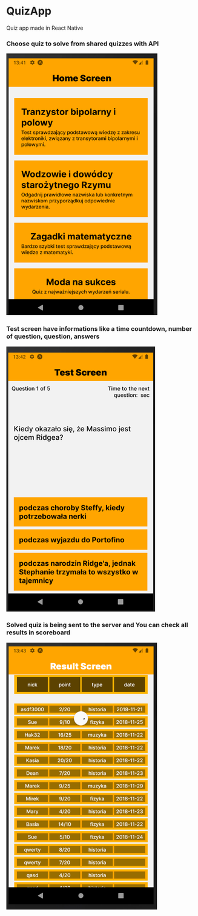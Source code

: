 # QuizApp

Quiz app made in React Native

### Choose quiz to solve from shared quizzes with API

![phone](resources/readme/scr_1.png)

### Test screen have informations like a time countdown, number of question, question, answers

![phone](resources/readme/scr_2.png)

### Solved quiz is being sent to the server and You can check all results in scoreboard

![phone](resources/readme/scr_3.png)
